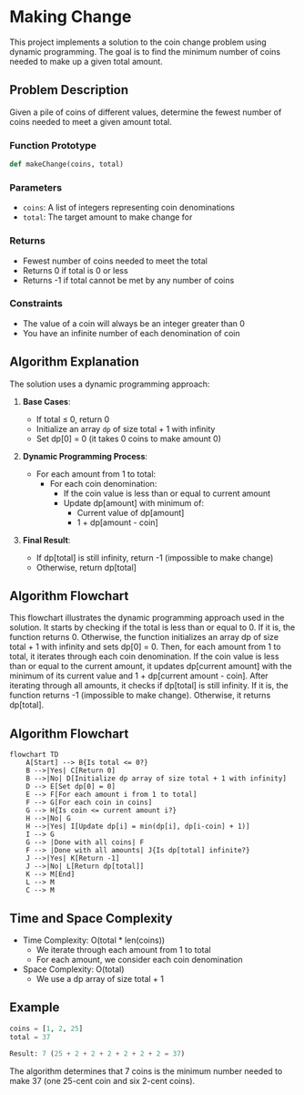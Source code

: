 # Making Change

This project implements a solution to the coin change problem using dynamic programming. The goal is to find the minimum number of coins needed to make up a given total amount.

## Problem Description

Given a pile of coins of different values, determine the fewest number of coins needed to meet a given amount total.

### Function Prototype
```python
def makeChange(coins, total)
```

### Parameters
- `coins`: A list of integers representing coin denominations
- `total`: The target amount to make change for

### Returns
- Fewest number of coins needed to meet the total
- Returns 0 if total is 0 or less
- Returns -1 if total cannot be met by any number of coins

### Constraints
- The value of a coin will always be an integer greater than 0
- You have an infinite number of each denomination of coin

## Algorithm Explanation

The solution uses a dynamic programming approach:

1. **Base Cases**:
   - If total ≤ 0, return 0
   - Initialize an array `dp` of size total + 1 with infinity
   - Set dp[0] = 0 (it takes 0 coins to make amount 0)

2. **Dynamic Programming Process**:
   - For each amount from 1 to total:
     - For each coin denomination:
       - If the coin value is less than or equal to current amount
       - Update dp[amount] with minimum of:
         - Current value of dp[amount]
         - 1 + dp[amount - coin]

3. **Final Result**:
   - If dp[total] is still infinity, return -1 (impossible to make change)
   - Otherwise, return dp[total]

  ## Algorithm Flowchart

  This flowchart illustrates the dynamic programming approach
  used in the solution. It starts by checking if the total is
  less than or equal to 0. If it is, the function returns 0.
  Otherwise, the function initializes an array dp of size
  total + 1 with infinity and sets dp[0] = 0.
  Then, for each amount from 1 to total, it iterates through
  each coin denomination. If the coin value is less than or
  equal to the current amount, it updates dp[current amount]
  with the minimum of its current value and 1 + dp[current
  amount - coin].
  After iterating through all amounts, it checks if dp[total]
  is still infinity. If it is, the function returns -1
  (impossible to make change). Otherwise, it returns dp[total].

## Algorithm Flowchart

```mermaid
flowchart TD
    A[Start] --> B{Is total <= 0?}
    B -->|Yes| C[Return 0]
    B -->|No| D[Initialize dp array of size total + 1 with infinity]
    D --> E[Set dp[0] = 0]
    E --> F[For each amount i from 1 to total]
    F --> G[For each coin in coins]
    G --> H{Is coin <= current amount i?}
    H -->|No| G
    H -->|Yes| I[Update dp[i] = min(dp[i], dp[i-coin] + 1)]
    I --> G
    G --> |Done with all coins| F
    F --> |Done with all amounts| J{Is dp[total] infinite?}
    J -->|Yes| K[Return -1]
    J -->|No| L[Return dp[total]]
    K --> M[End]
    L --> M
    C --> M
```

## Time and Space Complexity

- Time Complexity: O(total * len(coins))
  - We iterate through each amount from 1 to total
  - For each amount, we consider each coin denomination
- Space Complexity: O(total)
  - We use a dp array of size total + 1

## Example

```python
coins = [1, 2, 25]
total = 37

Result: 7 (25 + 2 + 2 + 2 + 2 + 2 + 2 = 37)
```

The algorithm determines that 7 coins is the minimum number needed to make 37 (one 25-cent coin and six 2-cent coins).